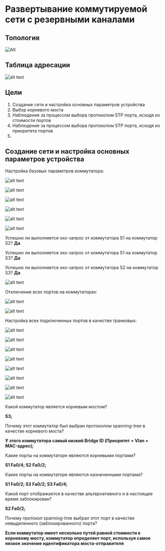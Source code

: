 # Развертывание коммутируемой сети с резервными каналами
## Топология

![Alt](https://raw.githubusercontent.com/rpv101101/OTUS-homework/main/lab7/IMG/2022-12-20%2019_02_03-lab7.docx%20-%20Word.png "Топология")

## Таблица адресации

![alt text](https://raw.githubusercontent.com/rpv101101/OTUS-homework/main/lab7/IMG/2022-12-20%2019_02_14-lab7.docx%20-%20Word.png "Таблица адресации")

## Цели
1. Создание сети и настройка основных параметров устройства
2. Выбор корневого моста
3. Наблюдение за процессом выбора протоколом STP порта, исходя из стоимости портов
4. Наблюдение за процессом выбора протоколом STP порта, исходя из приоритета портов
5. 
## Создание сети и настройка основных параметров устройства

Настройка базовых параметров коммутатора:

![alt text](https://raw.githubusercontent.com/rpv101101/OTUS-homework/main/lab7/IMG/1_s1_setup.png "Настройка коммутатора S1")

![alt text](https://raw.githubusercontent.com/rpv101101/OTUS-homework/main/lab7/IMG/2_s2_setup.png  "Настройка коммутатора S2")

![alt text](https://raw.githubusercontent.com/rpv101101/OTUS-homework/main/lab7/IMG/3_s3_setup.png "Настройка коммутатора S3")

![alt text](https://raw.githubusercontent.com/rpv101101/OTUS-homework/main/lab7/IMG/4_no_domain_lookup.png)

![alt text](https://raw.githubusercontent.com/rpv101101/OTUS-homework/main/lab7/IMG/5_log.png)

![alt text](https://raw.githubusercontent.com/rpv101101/OTUS-homework/main/lab7/IMG/6_vlan_ip_add.png)

Успешно ли выполняется эхо-запрос от коммутатора S1 на коммутатор S2? **Да**

Успешно ли выполняется эхо-запрос от коммутатора S1 на коммутатор S3? **Да**

Успешно ли выполняется эхо-запрос от коммутатора S2 на коммутатор S3? **Да**

![alt text](https://raw.githubusercontent.com/rpv101101/OTUS-homework/main/lab7/IMG/7_ping_test.png "Проверка связи")

Отключение всех портов на коммутаторах:

![alt text](https://raw.githubusercontent.com/rpv101101/OTUS-homework/main/lab7/IMG/8_ports_shutdown.png)

![alt text](https://raw.githubusercontent.com/rpv101101/OTUS-homework/main/lab7/IMG/9_ports_shutdown.png)

Настройка всех подключенных портов в качестве транковых:

![alt text](https://raw.githubusercontent.com/rpv101101/OTUS-homework/main/lab7/IMG/10_trunk.png)

![alt text](https://raw.githubusercontent.com/rpv101101/OTUS-homework/main/lab7/IMG/11_S3.png)

![alt text](https://raw.githubusercontent.com/rpv101101/OTUS-homework/main/lab7/IMG/12_s3.png)

![alt text](https://raw.githubusercontent.com/rpv101101/OTUS-homework/main/lab7/IMG/13_S1_S.png)

![alt text](https://raw.githubusercontent.com/rpv101101/OTUS-homework/main/lab7/IMG/14_S2_S.png)

![alt text](https://raw.githubusercontent.com/rpv101101/OTUS-homework/main/lab7/IMG/15_S3_S.png)

![alt text](https://raw.githubusercontent.com/rpv101101/OTUS-homework/main/lab7/IMG/16_S3_ROOT.png)

![alt text](https://raw.githubusercontent.com/rpv101101/OTUS-homework/main/lab7/IMG/17_cost_reduced.png)

Какой коммутатор является корневым мостом? 

**S3;**

Почему этот коммутатор был выбран протоколом spanning-tree в качестве корневого моста?

**У этого коммутатора самый низкий Bridge ID (Приоритет + Vlan +  MAC-адрес);**

Какие порты на коммутаторе являются корневыми портами?

**S1 Fa0/4; S2 Fa0/2;**

Какие порты на коммутаторе являются назначенными портами? 

**S1 Fa0/2; S3 Fa0/2; S3 Fa0/4;**

Какой порт отображается в качестве альтернативного и в настоящее время заблокирован? 

**S2 Fa0/2;**

Почему протокол spanning-tree выбрал этот порт в качестве невыделенного (заблокированного) порта?

**Если коммутатор имеет несколько путей равной стоимости к корневому мосту, коммутатор определяет порт, используя самое низкое значение идентификатора моста-отправителя**


